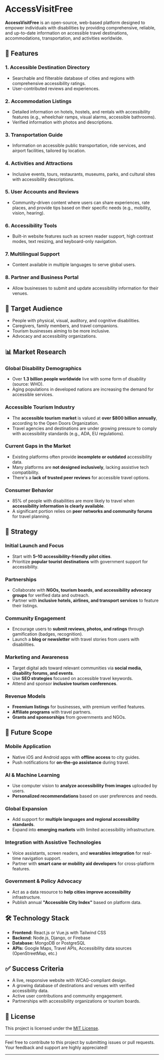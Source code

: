 # AccessVisitFree

**AccessVisitFree** is an open-source, web-based platform designed to empower individuals with disabilities by providing comprehensive, reliable, and up-to-date information on accessible travel destinations, accommodations, transportation, and activities worldwide.

## 🌟 Features

### 1. Accessible Destination Directory

* Searchable and filterable database of cities and regions with comprehensive accessibility ratings.
* User-contributed reviews and experiences.

### 2. Accommodation Listings

* Detailed information on hotels, hostels, and rentals with accessibility features (e.g., wheelchair ramps, visual alarms, accessible bathrooms).
* Verified information with photos and descriptions.

### 3. Transportation Guide

* Information on accessible public transportation, ride services, and airport facilities, tailored by location.

### 4. Activities and Attractions

* Inclusive events, tours, restaurants, museums, parks, and cultural sites with accessibility descriptions.

### 5. User Accounts and Reviews

* Community-driven content where users can share experiences, rate places, and provide tips based on their specific needs (e.g., mobility, vision, hearing).

### 6. Accessibility Tools

* Built-in website features such as screen reader support, high contrast modes, text resizing, and keyboard-only navigation.

### 7. Multilingual Support

* Content available in multiple languages to serve global users.

### 8. Partner and Business Portal

* Allow businesses to submit and update accessibility information for their venues.

## 🎯 Target Audience

* People with physical, visual, auditory, and cognitive disabilities.
* Caregivers, family members, and travel companions.
* Tourism businesses aiming to be more inclusive.
* Advocacy and accessibility organizations.

## 📊 Market Research

### Global Disability Demographics

* Over **1.3 billion people worldwide** live with some form of disability (source: WHO).
* Aging populations in developed nations are increasing the demand for accessible services.

### Accessible Tourism Industry

* The **accessible tourism market** is valued at **over \$800 billion annually**, according to the Open Doors Organization.
* Travel agencies and destinations are under growing pressure to comply with accessibility standards (e.g., ADA, EU regulations).

### Current Gaps in the Market

* Existing platforms often provide **incomplete or outdated** accessibility data.
* Many platforms are **not designed inclusively**, lacking assistive tech compatibility.
* There's a **lack of trusted peer reviews** for accessible travel options.

### Consumer Behavior

* 85% of people with disabilities are more likely to travel when **accessibility information is clearly available**.
* A significant portion relies on **peer networks and community forums** for travel planning.

## 🧭 Strategy

### Initial Launch and Focus

* Start with **5–10 accessibility-friendly pilot cities**.
* Prioritize **popular tourist destinations** with government support for accessibility.

### Partnerships

* Collaborate with **NGOs, tourism boards, and accessibility advocacy groups** for verified data and outreach.
* Partner with **inclusive hotels, airlines, and transport services** to feature their listings.

### Community Engagement

* Encourage users to **submit reviews, photos, and ratings** through gamification (badges, recognition).
* Launch a **blog or newsletter** with travel stories from users with disabilities.

### Marketing and Awareness

* Target digital ads toward relevant communities via **social media, disability forums, and events**.
* Use **SEO strategies** focused on accessible travel keywords.
* Attend and sponsor **inclusive tourism conferences**.

### Revenue Models

* **Freemium listings** for businesses, with premium verified features.
* **Affiliate programs** with travel partners.
* **Grants and sponsorships** from governments and NGOs.

## 🔮 Future Scope

### Mobile Application

* Native iOS and Android apps with **offline access** to city guides.
* Push notifications for **on-the-go assistance** during travel.

### AI & Machine Learning

* Use computer vision to **analyze accessibility from images** uploaded by users.
* **Personalized recommendations** based on user preferences and needs.

### Global Expansion

* Add support for **multiple languages and regional accessibility standards**.
* Expand into **emerging markets** with limited accessibility infrastructure.

### Integration with Assistive Technologies

* Voice assistants, screen readers, and **wearables integration** for real-time navigation support.
* Partner with **smart cane or mobility aid developers** for cross-platform features.

### Government & Policy Advocacy

* Act as a data resource to **help cities improve accessibility** infrastructure.
* Publish annual **"Accessible City Index"** based on platform data.

## 🛠️ Technology Stack

* **Frontend:** React.js or Vue.js with Tailwind CSS
* **Backend:** Node.js, Django, or Firebase
* **Database:** MongoDB or PostgreSQL
* **APIs:** Google Maps, Travel APIs, Accessibility data sources (OpenStreetMap, etc.)

## ✅ Success Criteria

* A live, responsive website with WCAG-compliant design.
* A growing database of destinations and venues with verified accessibility data.
* Active user contributions and community engagement.
* Partnerships with accessibility organizations or tourism boards.

## 📄 License

This project is licensed under the [MIT License](LICENSE).

---

Feel free to contribute to this project by submitting issues or pull requests. Your feedback and support are highly appreciated!

---
